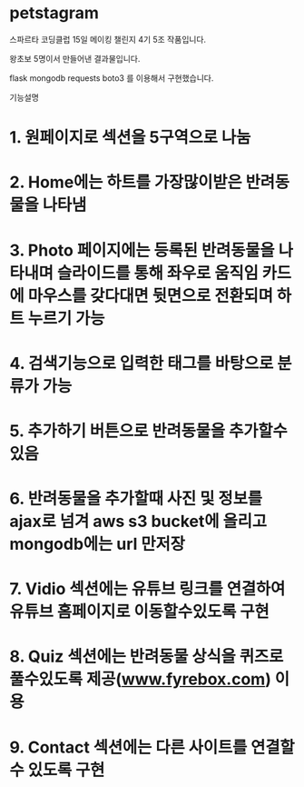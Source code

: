# petstagram

스파르타 코딩클럽 15일 메이킹 챌린지 4기 5조 작품입니다.

왕초보 5명이서 만들어낸 결과물입니다.

flask mongodb requests boto3 를 이용해서 구현했습니다.

기능설명

# 1. 원페이지로 섹션을 5구역으로 나눔
# 2. Home에는 하트를 가장많이받은 반려동물을 나타냄
# 3. Photo 페이지에는 등록된 반려동물을 나타내며 슬라이드를 통해 좌우로 움직임 카드에 마우스를 갖다대면 뒷면으로 전환되며 하트 누르기 가능
# 4. 검색기능으로 입력한 태그를 바탕으로 분류가 가능
# 5. 추가하기 버튼으로 반려동물을 추가할수 있음
# 6. 반려동물을 추가할때 사진 및 정보를 ajax로 넘겨 aws s3 bucket에 올리고 mongodb에는 url 만저장
# 7. Vidio 섹션에는 유튜브 링크를 연결하여 유튜브 홈페이지로 이동할수있도록 구현
# 8. Quiz 섹션에는 반려동물 상식을 퀴즈로 풀수있도록 제공(www.fyrebox.com) 이용
# 9. Contact 섹션에는 다른 사이트를 연결할수 있도록 구현

